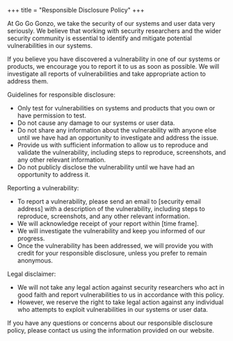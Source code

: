 +++
title = "Responsible Disclosure Policy"
+++


At Go Go Gonzo, we take the security of our systems and user data very seriously. We believe that working with security researchers and the wider security community is essential to identify and mitigate potential vulnerabilities in our systems.

If you believe you have discovered a vulnerability in one of our systems or products, we encourage you to report it to us as soon as possible. We will investigate all reports of vulnerabilities and take appropriate action to address them.

Guidelines for responsible disclosure:
- Only test for vulnerabilities on systems and products that you own or have permission to test.
- Do not cause any damage to our systems or user data.
- Do not share any information about the vulnerability with anyone else until we have had an opportunity to investigate and address the issue.
- Provide us with sufficient information to allow us to reproduce and validate the vulnerability, including steps to reproduce, screenshots, and any other relevant information.
- Do not publicly disclose the vulnerability until we have had an opportunity to address it.

Reporting a vulnerability:
- To report a vulnerability, please send an email to [security email address] with a description of the vulnerability, including steps to reproduce, screenshots, and any other relevant information.
- We will acknowledge receipt of your report within [time frame].
- We will investigate the vulnerability and keep you informed of our progress.
- Once the vulnerability has been addressed, we will provide you with credit for your responsible disclosure, unless you prefer to remain anonymous.

Legal disclaimer:
- We will not take any legal action against security researchers who act in good faith and report vulnerabilities to us in accordance with this policy.
- However, we reserve the right to take legal action against any individual who attempts to exploit vulnerabilities in our systems or user data.

If you have any questions or concerns about our responsible disclosure policy, please contact us using the information provided on our website.
